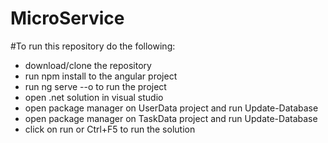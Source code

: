 # MicroService

#To run this repository do the following:
* download/clone the repository
* run npm install to the angular project
* run ng serve --o to run the project
* open .net solution in visual studio
* open package manager on UserData project and run Update-Database
* open package manager on TaskData project and run Update-Database
* click on run or Ctrl+F5 to run the solution